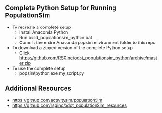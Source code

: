 ## Complete Python Setup for Running PopulationSim

  - To recreate a complete setup
    - Install Anaconda Python
    - Run build_populationsim_python.bat
    - Commit the entire Anaconda popsim environment folder to this repo
  - To download a zipped version of the complete Python setup
    - Click https://github.com/RSGInc/odot_populationsim_python/archive/master.zip
  - To use the complete setup
    - popsim\python.exe my_script.py

## Additional Resources

  - https://github.com/activitysim/populationSim
  - https://github.com/rsginc/odot_populationSim_resources
